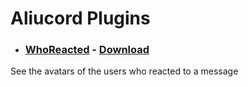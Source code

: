 # Aliucord Plugins

- ### [WhoReacted](WhoReacted/README.md) - [Download](https://github.com/js6pak/aliucord-plugins/blob/builds/WhoReacted.zip?raw=true)
See the avatars of the users who reacted to a message
